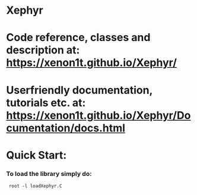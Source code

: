 # Xephyr
# Code reference, classes and description at: https://xenon1t.github.io/Xephyr/
# Userfriendly documentation, tutorials etc. at: https://xenon1t.github.io/Xephyr/Documentation/docs.html 
# Quick Start:
### To load the library simply do: 
<code> root -l loadXephyr.C </code>
